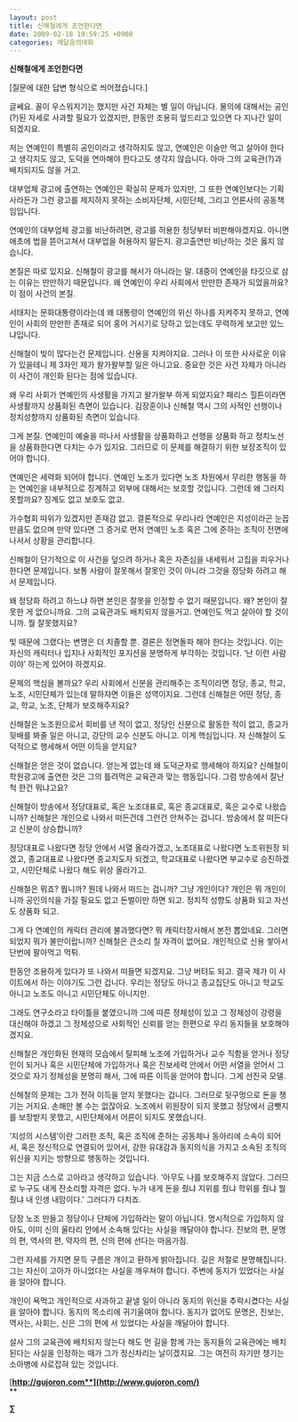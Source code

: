 ```yaml
---
layout: post
title: 신해철에게 조언한다면
date: 2009-02-18 19:59:25 +0900
categories: 깨달음의대화
---
```

**신해철에게 조언한다면** 

[질문에 대한 답변 형식으로 씌어졌습니다.]

글쎄요. 꼴이 우스워지기는 했지만 사건 자체는 별 일이 아닙니다. 물의에 대해서는 공인(?)된 자세로 사과할 필요가 있겠지만, 한동안 조용히 엎드리고 있으면 다 지나간 일이 되겠지요.

저는 연예인이 특별히 공인이라고 생각하지도 않고, 연예인은 이슬만 먹고 살아야 한다고 생각지도 않고, 도덕을 연마해야 한다고도 생각지 않습니다. 아마 그의 교육관(?)과 배치되지도 않을 거고.

대부업체 광고에 출연하는 연예인은 확실히 문제가 있지만, 그 또한 연예인보다는 기획사라든가 그런 광고를 제지하지 못하는 소비자단체, 시민단체, 그리고 언론사의 공동책임입니다.

연예인의 대부업체 광고를 비난하려면, 광고를 허용한 정당부터 비판해야겠지요. 아니면 애초에 법을 뜯어고쳐서 대부업을 허용하지 말든지. 광고출연만 비난하는 것은 옳지 않습니다. 

본질은 따로 있지요. 신해철이 광고를 해서가 아니라는 말. 대중이 연예인을 타깃으로 삼는 이유는 만만하기 때문입니다. 왜 연예인이 우리 사회에서 만만한 존재가 되었을까요? 이 점이 사건의 본질.

서태지는 문화대통령이라는데 왜 대통령이 연예인의 위신 하나를 지켜주지 못하고, 연예인이 사회의 만만한 존재로 되어 홍어 거시기로 당하고 있는데도 무력하게 보고만 있느냐입니다.

신해철이 빚이 많다는건 문제입니다. 신용을 지켜야지요. 그러나 이 또한 사사로운 이유가 있을테니 제 3자인 제가 왈가왈부할 일은 아니고요. 중요한 것은 사건 자체가 아니라 이 사건이 개인화 된다는 점에 있습니다. 

왜 우리 사회가 연예인의 사생활을 가지고 왈가왈부 하게 되었지요? 패리스 힐튼이라면 사생활까지 상품화된 측면이 있습니다. 김장훈이나 신해철 역시 그의 사적인 선행이나 정치성향까지 상품화된 측면이 있습니다. 

그게 본질. 연예인이 예술을 떠나서 사생활을 상품화하고 선행을 상품화 하고 정치노선을 상품화한다면 다치는 수가 있지요. 그러므로 이 문제를 해결하기 위한 보장조직이 있어야 합니다.

연예인은 세력화 되어야 합니다. 연예인 노조가 있다면 노조 차원에서 무리한 행동을 하는 연예인을 내부적으로 징계하고 외부에 대해서는 보호할 것입니다. 그런데 왜 그러지 못할까요? 징계도 없고 보호도 없고.

가수협회 따위가 있겠지만 존재감 없고. 결론적으로 우리나라 연예인은 지성이라곤 눈꼽만큼도 없으며 만약 있다면 그 증거로 먼저 연예인 노조 혹은 그에 준하는 조직이 전면에 나서서 상황을 관리합니다.

신해철이 단기적으로 이 사건을 덮으려 하거나 혹은 자존심을 내세워서 고집을 피우거나 한다면 문제입니다. 보통 사람이 잘못해서 잘못인 것이 아니라 그것을 정당화 하려고 해서 문제입니다.

왜 정당화 하려고 하느냐 하면 본인은 잘못을 인정할 수 없기 때문입니다. 왜? 본인이 잘못한 게 없으니까요. 그의 교육관과도 배치되지 않을거고. 연예인도 먹고 살아야 할 것이니까. 뭘 잘못했지요?

빚 때문에 그랬다는 변명은 더 치졸할 뿐. 결론은 정면돌파 해야 한다는 것입니다. 이는 자신의 캐릭터나 입지나 사회적인 포지션을 분명하게 부각하는 것입니다. ‘난 이런 사람이야’ 하는게 있어야 하겠지요. 

문제의 핵심을 볼까요? 우리 사회에서 신분을 관리해주는 조직이라면 정당, 종교, 학교, 노조, 시민단체가 있는데 말하자면 이들은 성역이지요. 그런데 신해철은 어떤 정당, 종교, 학교, 노조, 단체가 보호해주지요?

신해철은 노조원으로서 회비를 낸 적이 없고, 정당인 신분으로 활동한 적이 없고, 종교가 뒷배를 봐줄 일은 아니고, 강단의 교수 신분도 아니고. 이게 핵심입니다. 자 신해철이 도덕적으로 행세해서 어떤 이득을 얻지요?

신해철은 얻은 것이 없습니다. 얻는게 없는데 왜 도덕군자로 행세해야 하지요? 신해철이 학원광고에 출연한 것은 그의 틀려먹은 교육관과 맞는 행동입니다. 그럼 방송에서 잘난척 한건 뭐냐고요?

신해철이 방송에서 정당대표로, 혹은 노조대표로, 혹은 종교대표로, 혹은 교수로 나왔습니까? 신해철은 개인으로 나와서 떠든건데 그런건 안쳐주는 겁니다. 방송에서 잘 떠든다고 신분이 상승합니까?

정당대표로 나왔다면 정당 안에서 서열 올라가겠고, 노조대표로 나왔다면 노조위원장 되겠고, 종교대표로 나왔다면 종교지도자 되겠고, 학교대표로 나왔다면 부교수로 승진하겠고, 시민단체로 나왔다 해도 위상 올라가고.

신해철은 뭐죠? 뭡니까? 뭔데 나와서 떠드는 겁니까? 그냥 개인이다? 개인은 뭐 개인이니까 공인의식을 가질 필요도 없고 돈벌이만 하면 되고. 정치적 성향도 상품화 되고 자선도 상품화 되고.

그게 다 연예인의 캐릭터 관리에 불과했다면? 뭐 캐릭터장사해서 본전 뽑았네요. 그러면 되었지 뭐가 불만이랍니까? 신해철은 큰소리 칠 자격이 없어요. 개인적으로 신용 쌓아서 단번에 팔아먹고 먹튀. 

한동안 조용하게 있다가 또 나와서 떠들면 되겠지요. 그냥 버텨도 되고. 결국 제가 이 사이트에서 하는 이야기도 그런 겁니다. 우리는 정당도 아니고 종교집단도 아니고 학교도 아니고 노조도 아니고 시민단체도 아니지만.

그래도 연구소라고 타이틀을 붙였으니까 그에 따른 정체성이 있고 그 정체성이 강령을 대신해야 하겠고 그 정체성으로 사회적인 신뢰를 얻는 한편으로 우리 동지들을 보호해야겠지요.

신해철은 개인화된 현재의 모습에서 탈피해 노조에 가입하거나 교수 직함을 얻거나 정당인이 되거나 혹은 시민단체에 가입하거나 혹은 진보세력 안에서 어떤 서열을 얻어서 그것으로 자기 정체성을 분명히 해서, 그에 따른 이득을 얻어야 합니다. 그게 선진국 모델.

신해철의 문제는 그가 전혀 이득을 얻지 못했다는 겁니다. 그러므로 뒷구멍으로 돈을 챙기는 거지요. 손해만 볼 수는 없잖아요. 노조에서 위원장이 되지 못했고 정당에서 금뺏지를 보장받지 못했고, 시민단체에서 어른이 되지도 못했습니다.

‘지성의 시스템’이란 그러한 조직, 혹은 조직에 준하는 공동체나 동아리에 소속이 되어서, 혹은 정신적으로 연결되어 있어서, 강한 유대감과 동지의식을 가지고 소속된 조직의 위신을 지키는 방향으로 행동하는 것입니다.

그는 지금 스스로 고아라고 생각하고 있습니다. '아무도 나를 보호해주지 않았다. 그러므로 누구도 내게 잔소리할 자격은 없다. 누가 내게 돈을 줬냐 지위를 줬냐 학위를 줬냐 뭘 줬냐 내 인생 내맘이다.' 그러다가 다치죠.

당장 노조 만들고 정당이나 단체에 가입하라는 말이 아닙니다. 명시적으로 가입하지 않아도, 이미 신의 울타리 안에서 소속해 있다는 사실을 깨달아야 합니다. 진보의 편, 문명의 편, 역사의 편, 약자의 편, 신의 편에 선다는 마음가짐.

그런 자세를 가지면 문득 구름은 개이고 환하게 밝아집니다. 길은 저절로 분명해집니다. 그는 자신이 고아가 아니었다는 사실을 깨우쳐야 합니다. 주변에 동지가 있었다는 사실을 알아야 합니다.

개인이 욕먹고 개인적으로 사과하고 끝낼 일이 아니라 동지의 위신을 추락시켰다는 사실을 알아야 합니다. 동지의 목소리에 귀기울여야 합니다. 동지가 없어도 문명은, 진보는, 역사는, 사회는, 신은 그의 편에 서 있었다는 사실을 깨달아야 합니다.

설사 그의 교육관에 배치되지 않는다 해도 먼 길을 함께 가는 동지들의 교육관에는 배치된다는 사실을 인정하는 때가 그가 정신차리는 날이겠지요. 그는 여전히 자기만 챙기는 소아병에 사로잡혀 있는 것입니다.

[**http://gujoron.com**](http://www.gujoron.com/)**  
** 

**∑**